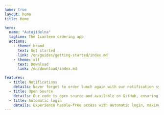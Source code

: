 ```yaml
---
home: true
layout: home
title: Home

hero:
  name: "Autojídelna"
  tagline: The Icanteen ordering app
  actions:
    - theme: brand
      text: Get started
      link: /en/guides/getting-started/index.md
    - theme: alt
      text: Download
      link: /en/download/index.md

features:
  - title: Notifications
    details: Never forget to order lunch again with our notification system.
  - title: Open Source
    details: Our code is open source and available on GitHub, ensuring its quality and security.
  - title: Automatic login
    details: Experience hassle-free access with automatic login, making ordering lunches instant.
---
```

